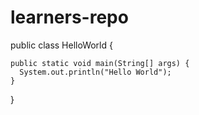 # learners-repo

public class HelloWorld {

    public static void main(String[] args) {
      System.out.println("Hello World");
    }

}
   
  
